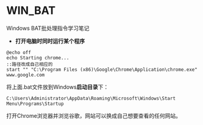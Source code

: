 # WIN_BAT
Windows BAT批处理指令学习笔记

- **打开电脑时同时运行某个程序**
```
@echo off
echo Starting chrome...
::路径改成自己相应的
start "" "C:\Program Files (x86)\Google\Chrome\Application\chrome.exe" www.google.com
```
将上面.bat文件放到Windows**启动目录**下：
```
C:\Users\Administrator\AppData\Roaming\Microsoft\Windows\Start Menu\Programs\Startup
```
打开Chrome浏览器并浏览谷歌，网站可以换成自己想要查看的任何网站。
